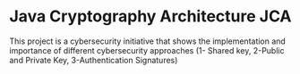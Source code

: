 # Java Cryptography Architecture JCA
 This project is a cybersecurity initiative that shows the implementation and importance of different cybersecurity approaches (1- Shared key, 2-Public and Private Key, 3-Authentication Signatures)
